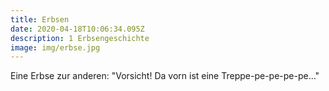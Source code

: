 ```yaml
---
title: Erbsen
date: 2020-04-18T10:06:34.095Z
description: 1 Erbsengeschichte
image: img/erbse.jpg
---
```

Eine Erbse zur anderen: "Vorsicht! Da vorn ist eine Treppe-pe-pe-pe-pe..."